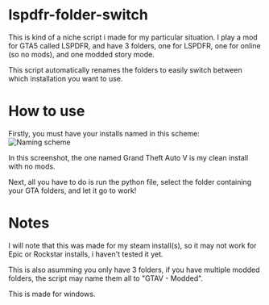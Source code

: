 # lspdfr-folder-switch
This is kind of a niche script i made for my particular situation. I play a mod for GTA5 called LSPDFR, and have 3 folders, one for LSPDFR, one for online (so no mods), and one modded story mode.

This script automatically renames the folders to easily switch between which installation you want to use.

# How to use
Firstly, you must have your installs named in this scheme:
![Naming scheme](https://i.vgy.me/L689Ex.png "Naming Scheme")

In this screenshot, the one named Grand Theft Auto V is my clean install with no mods.

Next, all you have to do is run the python file, select the folder containing your GTA folders, and let it go to work!

# Notes
I will note that this was made for my steam install(s), so it may not work for Epic or Rockstar installs, i haven't tested it yet.

This is also asumming you only have 3 folders, if you have multiple modded folders, the script may name them all to "GTAV - Modded".

This is made for windows.
